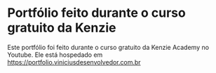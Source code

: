 
# Portfólio feito durante o curso gratuito da Kenzie

Este portfólio foi feito durante o curso gratuito da Kenzie Academy no Youtube.
Ele está hospedado em https://portfolio.viniciusdesenvolvedor.com.br

